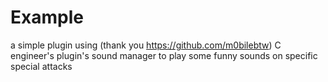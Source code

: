 # Example
a simple plugin using (thank you https://github.com/m0bilebtw) C engineer's plugin's sound manager to play some funny sounds on specific special attacks